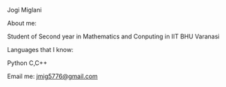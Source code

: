 Jogi Miglani

About me:

Student of Second year in Mathematics and Conputing in IIT BHU Varanasi


Languages that I know:

Python
C,C++


Email me: jmig5776@gmail.com
